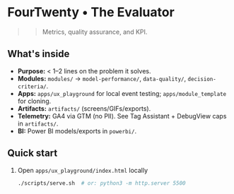 # FourTwenty • The Evaluator

>>Metrics, quality assurance, and KPI.

## What's inside
- **Purpose:** < 1–2 lines on the problem it solves.
- **Modules:** `modules/` → `model-performance/`, `data-quality/`, `decision-criteria/`.
- **Apps:** `apps/ux_playground` for local event testing; `apps/module_template` for cloning.
- **Artifacts:** `artifacts/` (screens/GIFs/exports).
- **Telemetry:** GA4 via GTM (no PII). See Tag Assistant + DebugView caps in `artifacts/`.
- **BI:** Power BI models/exports in `powerbi/`.

## Quick start
1) Open `apps/ux_playground/index.html` locally  
   ```bash
   ./scripts/serve.sh  # or: python3 -m http.server 5500
